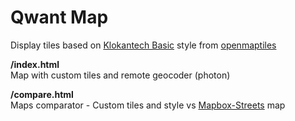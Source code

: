 # Qwant Map

Display tiles based on [Klokantech Basic](https://openmaptiles.org/styles/#klokantech-basic) style
from [openmaptiles](https://openmaptiles.org/)

**/index.html**  
Map with custom tiles and remote geocoder (photon)

**/compare.html**  
Maps comparator - Custom tiles and style vs [Mapbox-Streets](https://www.mapbox.com/maps/streets/) map


